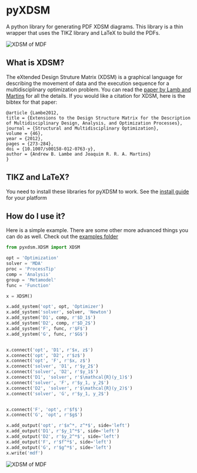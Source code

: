 # pyXDSM

A python library for generating PDF XDSM diagrams.
This library is a thin wrapper that uses the TIKZ library and LaTeX to build the PDFs.

![XDSM of MDF](https://github.com/mdolab/pyXDSM/blob/master/images_for_readme/mdf.png)

## What is XDSM?
The eXtended Design Struture Matrix (XDSM) is a graphical language for describing the movement of data and the execution sequence for a  multidisciplinary optimization  problem.
You can read the [paper by Lamb and Martins](http://mdolab.engin.umich.edu/content/extensions-design-structure-matrix) for all the details.
If you  would like a citation for XDSM, here is the bibtex for that paper:

    @article {Lambe2012,
    title = {Extensions to the Design Structure Matrix for the Description of Multidisciplinary Design, Analysis, and Optimization Processes},
    journal = {Structural and Multidisciplinary Optimization},
    volume = {46},
    year = {2012},
    pages = {273-284},
    doi = {10.1007/s00158-012-0763-y},
    author = {Andrew B. Lambe and Joaquim R. R. A. Martins}
    }


## TIKZ and LaTeX?
You need to install these libraries for pyXDSM to work. See the [install guide](https://www.latex-project.org/get/) for your platform

## How do I use it?
Here is a simple example. There are some other more advanced things you can do as well. Check out the [examples folder](https://github.com/mdolab/pyXDSM/blob/master/examples)
```python
from pyxdsm.XDSM import XDSM

opt = 'Optimization'
solver = 'MDA'
proc = 'ProcessTip'
comp = 'Analysis'
group = 'Metamodel'
func = 'Function'

x = XDSM()

x.add_system('opt', opt, 'Optimizer')
x.add_system('solver', solver, 'Newton')
x.add_system('D1', comp, r'$D_1$')
x.add_system('D2', comp, r'$D_2$')
x.add_system('F', func, r'$F$')
x.add_system('G', func, r'$G$')


x.connect('opt', 'D1', r'$x, z$')
x.connect('opt', 'D2', r'$z$')
x.connect('opt', 'F', r'$x, z$')
x.connect('solver', 'D1', r'$y_2$')
x.connect('solver', 'D2', r'$y_1$')
x.connect('D1', 'solver', r'$\mathcal{R}(y_1)$')
x.connect('solver', 'F', r'$y_1, y_2$')
x.connect('D2', 'solver', r'$\mathcal{R}(y_2)$')
x.connect('solver', 'G', r'$y_1, y_2$')


x.connect('F', 'opt', r'$f$')
x.connect('G', 'opt', r'$g$')

x.add_output('opt', r'$x^*, z^*$', side='left')
x.add_output('D1', r'$y_1^*$', side='left')
x.add_output('D2', r'$y_2^*$', side='left')
x.add_output('F', r'$f^*$', side='left')
x.add_output('G', r'$g^*$', side='left')
x.write('mdf')
```
![XDSM of MDF](https://github.com/mdolab/pyXDSM/blob/master/images_for_readme/mdf.png)
